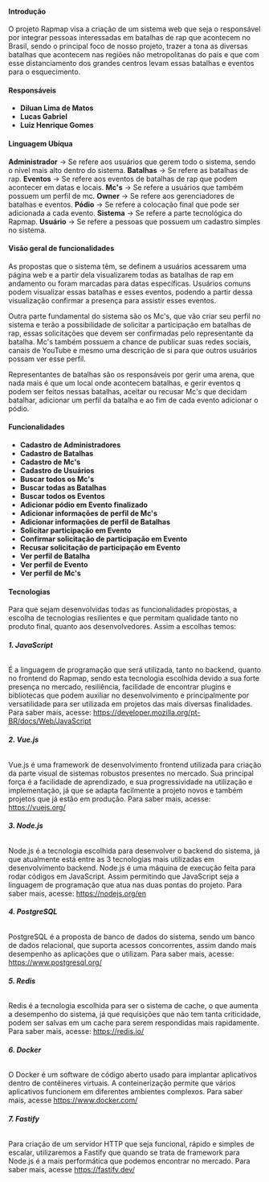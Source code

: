 
#### **Introdução**

O projeto Rapmap visa a criação de um sistema web que seja o responsável por integrar pessoas interessadas em batalhas de rap que acontecem no Brasil, sendo o principal foco de nosso projeto, trazer a tona as diversas batalhas que acontecem nas regiões não metropolitanas do país e que com esse distanciamento dos grandes centros levam essas batalhas e eventos para o esquecimento.

#### **Responsáveis**

- **Diluan Lima de Matos**
- **Lucas Gabriel**
- **Luiz Henrique Gomes**

#### **Linguagem Ubíqua**

**Administrador** -> Se refere aos usuários que gerem todo o sistema, sendo o nível mais alto dentro do sistema.
**Batalhas** -> Se refere as batalhas de rap.
**Eventos** -> Se refere aos eventos de batalhas de rap que podem acontecer em datas e locais.
**Mc's** -> Se refere a usuários que também possuem um perfil de mc.
**Owner** -> Se refere aos gerenciadores de batalhas e eventos.
**Pódio** -> Se refere a colocação final que pode ser adicionada a cada evento.
**Sistema** -> Se refere a parte tecnológica do Rapmap.
**Usuário** -> Se refere a pessoas que possuem um cadastro simples no sistema.



#### **Visão geral de funcionalidades**

As propostas que o sistema têm, se definem a usuários acessarem uma página web e a partir dela visualizarem todas as batalhas de rap em andamento ou foram marcadas para datas específicas. Usuários comuns podem visualizar essas batalhas e esses eventos, podendo a partir dessa visualização confirmar a presença para assistir esses eventos.

Outra parte fundamental do sistema são os Mc's, que vão criar seu perfil no sistema e terão a possibilidade de solicitar a participação em batalhas de rap, essas solicitações que devem ser confirmadas pelo representante da batalha. Mc's também possuem a chance de publicar suas redes sociais, canais de YouTube e mesmo uma descrição de si para que outros usuários possam ver esse perfil.

Representantes de batalhas são os responsáveis por gerir uma arena, que nada mais é que um local onde acontecem batalhas, e gerir eventos q podem ser feitos nessas batalhas, aceitar ou recusar Mc's que decidam batalhar, adicionar um perfil da batalha e ao fim de cada evento adicionar o pódio.

#### **Funcionalidades**

- **Cadastro de Administradores**
- **Cadastro de Batalhas**
- **Cadastro de Mc's**
- **Cadastro de Usuários**
- **Buscar todos os Mc's** 
- **Buscar todas as Batalhas**
- **Buscar todos os Eventos**
- **Adicionar pódio em Evento finalizado**
- **Adicionar informações de perfil de Mc's**
- **Adicionar informações de perfil de Batalhas**
- **Solicitar participação em Evento**
- **Confirmar solicitação de participação em Evento**
- **Recusar solicitação de participação em Evento**
- **Ver perfil de Batalha**
- **Ver perfil de Evento**
- **Ver perfil de Mc's**


#### **Tecnologias**

Para que sejam desenvolvidas todas as funcionalidades propostas, a escolha de tecnologias resilientes e que permitam qualidade tanto no produto final, quanto aos desenvolvedores. Assim a escolhas temos: 

###### **1. JavaScript**

É a linguagem de programação que será utilizada, tanto no backend, quanto no frontend do Rapmap, sendo esta tecnologia escolhida devido a sua forte presença no mercado, resiliência, facilidade de encontrar plugins e bibliotecas que podem auxiliar no desenvolvimento e principalmente por versatilidade para ser utilizada em projetos das mais diversas finalidades.
Para saber mais, acesse: https://developer.mozilla.org/pt-BR/docs/Web/JavaScript

###### **2. Vue.js**

Vue.js é uma framework de desenvolvimento frontend utilizada para criação da parte visual de sistemas robustos presentes no mercado. Sua principal força é a facilidade de aprendizado, e sua progressividade na utilização  e implementação, já que se adapta facilmente a projeto novos e também projetos que já estão em produção.
Para saber mais, acesse: https://vuejs.org/

###### **3. Node.js**

Node.js é a tecnologia escolhida para desenvolver o backend do sistema, já que atualmente está entre as 3 tecnologias mais utilizadas em desenvolvimento backend.
Node.js é uma máquina de execução feita para rodar códigos em JavaScript. Assim permitindo que JavaScript seja a linguagem de programação que atua nas duas pontas do projeto.
Para saber mais, acesse: https://nodejs.org/en

###### **4. PostgreSQL**

PostgreSQL é a proposta de banco de dados do sistema, sendo um banco de dados relacional, que suporta acessos concorrentes, assim dando mais desempenho as aplicações que o utilizam.
Para saber mais, acesse: https://www.postgresql.org/

###### **5. Redis**

Redis é a tecnologia escolhida para ser o sistema de cache, o que aumenta a desempenho do sistema, já que requisições que não tem tanta criticidade, podem ser salvas em um cache para serem respondidas mais rapidamente.
Para saber mais, acesse: https://redis.io/

###### **6. Docker**

O Docker é um software de código aberto usado para implantar aplicativos dentro de contêineres virtuais. A conteinerização permite que vários aplicativos funcionem em diferentes ambientes complexos.
Para saber mais, acesse https://www.docker.com/

###### **7. Fastify**

Para criação de um servidor HTTP que seja funcional, rápido e simples de escalar, utilizaremos a Fastify que quando se trata de framework para Node.js é a mais performática que podemos encontrar no mercado.
Para saber mais, acesse https://fastify.dev/
